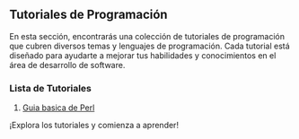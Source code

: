 ## Tutoriales de Programación

En esta sección, encontrarás una colección de tutoriales de programación que cubren diversos temas y lenguajes de programación. Cada tutorial está diseñado para ayudarte a mejorar tus habilidades y conocimientos en el área de desarrollo de software.

### Lista de Tutoriales

1. [Guia basica de Perl]([link_a_tutorial_python](https://github.com/samuelreyesiglesias/tutoriales/blob/d975d12c3dae1bd9e3348f3b25c172d5da156367/GUIA%20BASICA%20%20DE%20PERL.pdf))
 

¡Explora los tutoriales y comienza a aprender!

